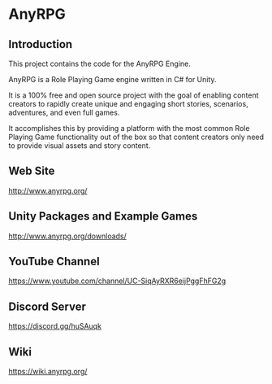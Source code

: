 # AnyRPG

## Introduction

This project contains the code for the AnyRPG Engine.

AnyRPG is a Role Playing Game engine written in C# for Unity.

It is a 100% free and open source project with the goal of enabling content creators to rapidly create unique and engaging short stories, scenarios, adventures, and even full games.

It accomplishes this by providing a platform with the most common Role Playing Game functionality out of the box so that content creators only need to provide visual assets and story content.

## Web Site

http://www.anyrpg.org/

## Unity Packages and Example Games

http://www.anyrpg.org/downloads/

## YouTube Channel

https://www.youtube.com/channel/UC-SiqAyRXR6eijPggFhFG2g

## Discord Server

https://discord.gg/huSAuqk

## Wiki

https://wiki.anyrpg.org/